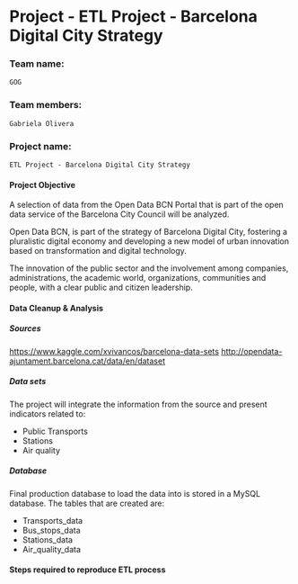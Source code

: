# Project  - ETL Project - Barcelona Digital City Strategy

### Team name:
	GOG

### Team members:
	Gabriela Olivera

### Project name: 
	ETL Project - Barcelona Digital City Strategy

#### Project Objective

A selection of data from the Open Data BCN Portal that is part of the open data service of the Barcelona City Council will be analyzed.

Open Data BCN, is part of the strategy of Barcelona Digital City, fostering a pluralistic digital economy and developing a new model of urban innovation based on transformation and digital technology.

The innovation of the public sector and the involvement among companies, administrations, the academic world, organizations, communities and people, with a clear public and citizen leadership.

#### Data Cleanup & Analysis

##### Sources
https://www.kaggle.com/xvivancos/barcelona-data-sets
http://opendata-ajuntament.barcelona.cat/data/en/dataset


##### Data sets

The project will integrate the information from the source and present indicators related to:
* Public Transports 
* Stations
* Air quality

##### Database
Final production database to load the data into is stored in a MySQL database. The tables that are created are:
* Transports_data
* Bus_stops_data
* Stations_data
* Air_quality_data

#### Steps required to reproduce ETL process

